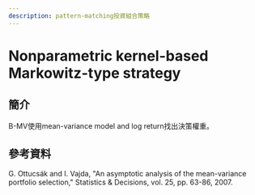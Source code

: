 ```yaml
---
description: pattern-matching投資組合策略
---
```


# Nonparametric kernel-based Markowitz-type strategy

## 簡介

B-MV使用mean-variance model and log return找出決策權重。

## 參考資料

G. Ottucsák and I. Vajda, "An asymptotic analysis of the mean-variance portfolio selection," Statistics & Decisions, vol. 25, pp. 63-86, 2007.
